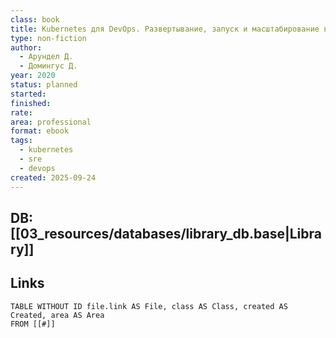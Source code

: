 ```yaml
---
class: book
title: Kubernetes для DevOps. Развертывание, запуск и масштабирование в облаке.
type: non-fiction
author:
  - Арундел Д.
  - Домингус Д.
year: 2020
status: planned
started:
finished:
rate:
area: professional
format: ebook
tags:
  - kubernetes
  - sre
  - devops
created: 2025-09-24
---
```

## DB: [[03_resources/databases/library_db.base|Library]]

## Links

```dataview
TABLE WITHOUT ID file.link AS File, class AS Class, created AS Created, area AS Area
FROM [[#]]
````